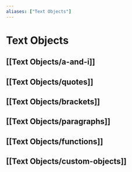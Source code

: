 ```yaml
---
aliases: ["Text Objects"]
---
```


# Text Objects

## [[Text Objects/a-and-i]]

## [[Text Objects/quotes]]

## [[Text Objects/brackets]]

## [[Text Objects/paragraphs]]

## [[Text Objects/functions]]

## [[Text Objects/custom-objects]]
